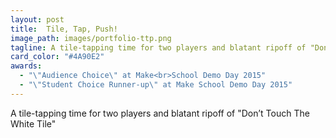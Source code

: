 ```yaml
---
layout: post
title:  Tile, Tap, Push!
image_path: images/portfolio-ttp.png
tagline: A tile-tapping time for two players and blatant ripoff of "Don’t Touch The White Tile"
card_color: "#4A90E2"
awards:
  - "\"Audience Choice\" at Make<br>School Demo Day 2015"
  - "\"Student Choice Runner-up\" at Make School Demo Day 2015"
---
```


A tile-tapping time for two players and blatant ripoff of "Don’t Touch The White Tile"
